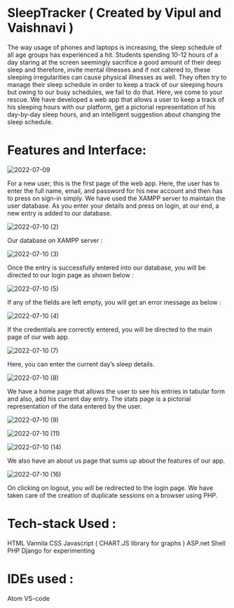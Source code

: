 # SleepTracker ( Created by Vipul and Vaishnavi )

The way usage of phones and laptops is increasing, the sleep schedule of all age
groups has experienced a hit. Students spending 10-12 hours of a day staring at
the screen seemingly sacrifice a good amount of their deep sleep and therefore,
invite mental illnesses and if not catered to, these sleeping irregularities can
cause physical illnesses as well. They often try to manage their sleep schedule in
order to keep a track of our sleeping hours but owing to our busy schedules, we
fail to do that. Here, we come to your rescue. We have developed a web app
that allows a user to keep a track of his sleeping hours with our platform, get a
pictorial representation of his day-by-day sleep hours, and an intelligent
suggestion about changing the sleep schedule.

# Features and Interface:

![2022-07-09](https://github.com/DaveVaishnavi/SleepTracker/assets/99636505/a10f4d56-103c-45b4-9d65-902c33b88105)

For a new user, this is the first page of the web app. Here, the user has to enter
the full name, email, and password for his new account and then has to press
on sign-in simply.
We have used the XAMPP server to maintain the user database. As you enter
your details and press on login, at our end, a new entry is added to our database. 

![2022-07-10 (2)](https://github.com/DaveVaishnavi/SleepTracker/assets/99636505/b8c4a211-bbc0-49b8-95d5-ad01371d2674)

Our database on XAMPP server :

![2022-07-10 (3)](https://github.com/DaveVaishnavi/SleepTracker/assets/99636505/aef6afec-b12f-476a-a3c2-4842c3913bbe)

Once the entry is successfully entered into our database, you will be directed to
our login page as shown below :

![2022-07-10 (5)](https://github.com/DaveVaishnavi/SleepTracker/assets/99636505/b4378be8-a32d-4ee1-8d77-7198655e8295)

If any of the fields are left empty, you will get an error message as below :

![2022-07-10 (4)](https://github.com/DaveVaishnavi/SleepTracker/assets/99636505/552baab5-eeef-48e8-98f9-630dd570bc65)

If the credentials are correctly entered, you will be directed to the main page of
our web app.

![2022-07-10 (7)](https://github.com/DaveVaishnavi/SleepTracker/assets/99636505/162cfe2e-7863-42a3-b3c1-8cc0b18003e2)

Here, you can enter the current day’s sleep details.

![2022-07-10 (8)](https://github.com/DaveVaishnavi/SleepTracker/assets/99636505/d3b0e9aa-9d0e-46d3-8daa-649547b5b659)

We have a home page that allows the user to see his entries in tabular form and
also, add his current day entry. The stats page is a pictorial representation of the
data entered by the user.

![2022-07-10 (9)](https://github.com/DaveVaishnavi/SleepTracker/assets/99636505/4a5190cf-5668-4f1d-a003-4d54fd14f0ac)

![2022-07-10 (11)](https://github.com/DaveVaishnavi/SleepTracker/assets/99636505/0f5b51bf-7c79-4386-a250-e011d3f7d167)

![2022-07-10 (14)](https://github.com/DaveVaishnavi/SleepTracker/assets/99636505/0b66836c-1927-4cd0-8b4d-a1cdeb6a4356)

We also have an about us page that sums up about the features of our app.

![2022-07-10 (16)](https://github.com/DaveVaishnavi/SleepTracker/assets/99636505/91c251b5-786c-4bd3-8f33-9a70c74ff0a8)

On clicking on logout, you will be redirected to the login page.
We have taken care of the creation of duplicate sessions on a browser using
PHP.

# Tech-stack Used :
HTML
Vannila CSS
Javascript ( CHART.JS library for graphs )
ASP.net
Shell
PHP
Django for experimenting

# IDEs used :
Atom
VS-code
